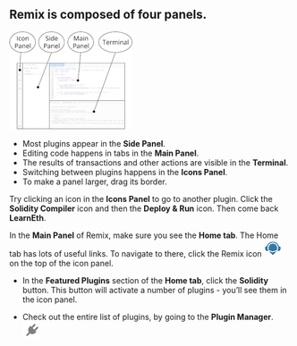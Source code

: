 ## Remix is composed of four panels.

![Remix layout](https://raw.githubusercontent.com/ethereum/remix-workshops/master/Basics/interface_introduction/images/a-layout1c.png "Remix layout")

- Most plugins appear in the **Side Panel**. 
- Editing code happens in tabs in the **Main Panel**.
- The results of transactions and other actions are visible in the **Terminal**. 
- Switching between plugins happens in the **Icons Panel**.
- To make a panel larger, drag its border.

Try clicking an icon in the **Icons Panel** to go to another plugin.  Click the **Solidity Compiler** icon and then the **Deploy & Run** icon.  Then come back **LearnEth**.

In the **Main Panel** of Remix, make sure you see the **Home tab**.  The Home tab has lots of useful links. To navigate to there, click the Remix icon ![Remix icon](https://raw.githubusercontent.com/ethereum/remix-workshops/master/Basics/interface_introduction/images/remix-logo.png "Remix icon") on the top of the icon panel.

- In the **Featured Plugins** section of the **Home tab**, click the **Solidity** button.  This button will activate a number of plugins - you’ll see them in the icon panel.

- Check out the entire list of plugins, by going to the **Plugin Manager**. ![plugin manager](https://raw.githubusercontent.com/ethereum/remix-workshops/master/Basics/interface_introduction/images/plugin1.png "Plugin Manager icon")